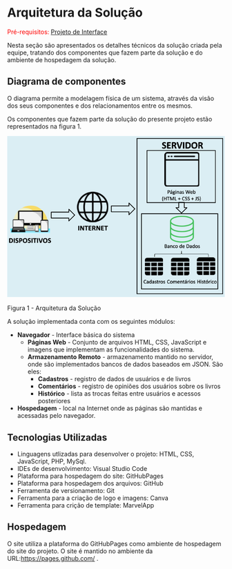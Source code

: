 # Arquitetura da Solução

<span style="color:red">Pré-requisitos: <a href="04-Projeto de Interface.md"> Projeto de Interface</a></span>

Nesta seção são apresentados os detalhes técnicos da solução criada pela equipe, tratando dos componentes que fazem parte da solução e do ambiente de hospedagem da solução. 

## Diagrama de componentes

O diagrama permite a modelagem física de um sistema, através da visão dos seus componentes e dos relacionamentos entre os mesmos.

Os componentes que fazem parte da solução do presente projeto estão representados na figura 1.

![Diagrama de Componentes](img/diagram.png)

Figura 1 - Arquitetura da Solução 

A solução implementada conta com os seguintes módulos:
- **Navegador** - Interface básica do sistema  
  - **Páginas Web** - Conjunto de arquivos HTML, CSS, JavaScript e imagens que implementam as funcionalidades do sistema.
   - **Armazenamento Remoto** - armazenamento mantido no servidor, onde são implementados bancos de dados baseados em JSON. São eles: 
     - **Cadastros** - registro de dados de usuários e de livros
     - **Comentários** - registro de opiniões dos usuários sobre os livros
     - **Histórico** - lista as trocas feitas entre usuários e acessos posteriores
 - **Hospedagem** - local na Internet onde as páginas são mantidas e acessadas pelo navegador. 

## Tecnologias Utilizadas

- Linguagens utlizadas para desenvolver o projeto: HTML, CSS, JavaScript, PHP, MySql.
- IDEs de desenvolvimento: Visual Studio Code
- Plataforma para hospedagem do site: GitHubPages
- Plataforma para hospedagem dos arquivos: GitHub
- Ferramenta de versionamento: Git
- Ferramenta para a criação de logo e imagens: Canva
- Ferramenta para crição de template: MarvelApp

## Hospedagem

O site utiliza a plataforma do GitHubPages como ambiente de hospedagem do site do projeto. O site é mantido no ambiente da URL:https://pages.github.com/ .


 

